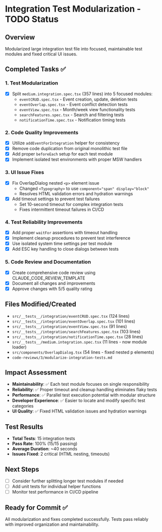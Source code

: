 # Integration Test Modularization - TODO Status

## Overview

Modularized large integration test file into focused, maintainable test modules and fixed critical UI issues.

## Completed Tasks ✅

### 1. Test Modularization

- [x] Split `medium.integration.spec.tsx` (357 lines) into 5 focused modules:
  - `eventCRUD.spec.tsx` - Event creation, update, deletion tests
  - `eventOverlap.spec.tsx` - Event conflict detection tests
  - `eventView.spec.tsx` - Month/week view functionality tests
  - `searchFeatures.spec.tsx` - Search and filtering tests
  - `notificationTime.spec.tsx` - Notification timing tests

### 2. Code Quality Improvements

- [x] Utilize `addEventForIntegration` helper for consistency
- [x] Remove code duplication from original monolithic test file
- [x] Add proper `beforeEach` setup for each test module
- [x] Implement isolated test environments with proper MSW handlers

### 3. UI Issue Fixes

- [x] Fix OverlapDialog nested `<p>` element issue
  - Changed `<Typography>` to use `component="span" display="block"`
  - Resolves HTML validation errors and hydration warnings
- [x] Add timeout settings to prevent test failures
  - Set 10-second timeout for complex integration tests
  - Fixes intermittent timeout failures in CI/CD

### 4. Test Reliability Improvements

- [x] Add proper `waitFor` assertions with timeout handling
- [x] Implement cleanup procedures to prevent test interference
- [x] Use isolated system time settings per test module
- [x] Add ESC key handling to close dialogs between tests

### 5. Code Review and Documentation

- [x] Create comprehensive code review using CLAUDE_CODE_REVIEW_TEMPLATE
- [x] Document all changes and improvements
- [x] Approve changes with 5/5 quality rating

## Files Modified/Created

- `src/__tests__/integration/eventCRUD.spec.tsx` (124 lines)
- `src/__tests__/integration/eventOverlap.spec.tsx` (101 lines)
- `src/__tests__/integration/eventView.spec.tsx` (91 lines)
- `src/__tests__/integration/searchFeatures.spec.tsx` (103 lines)
- `src/__tests__/integration/notificationTime.spec.tsx` (28 lines)
- `src/__tests__/medium.integration.spec.tsx` (11 lines - now module loader)
- `src/components/OverlapDialog.tsx` (54 lines - fixed nested p elements)
- `code-reviews/3/modularize-integration-tests.md`

## Impact Assessment

- **Maintainability**: ✅ Each test module focuses on single responsibility
- **Reliability**: ✅ Proper timeout and cleanup handling eliminates flaky tests
- **Performance**: ✅ Parallel test execution potential with modular structure
- **Developer Experience**: ✅ Easier to locate and modify specific test categories
- **UI Quality**: ✅ Fixed HTML validation issues and hydration warnings

## Test Results

- **Total Tests**: 15 integration tests
- **Pass Rate**: 100% (15/15 passing)
- **Average Duration**: ~40 seconds
- **Issues Fixed**: 2 critical (HTML nesting, timeouts)

## Next Steps

- [ ] Consider further splitting longer test modules if needed
- [ ] Add unit tests for individual helper functions
- [ ] Monitor test performance in CI/CD pipeline

## Ready for Commit ✅

All modularization and fixes completed successfully. Tests pass reliably with improved organization and maintainability.
